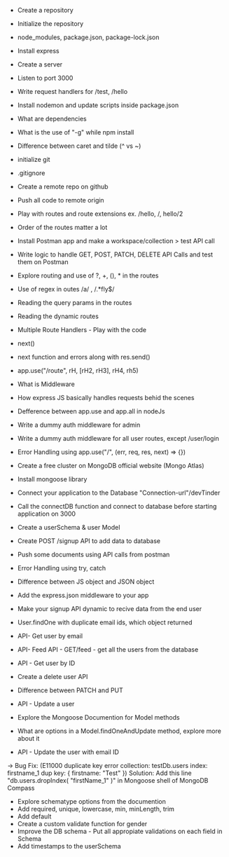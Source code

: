 - Create a repository
- Initialize the repository
- node_modules, package.json, package-lock.json
- Install express
- Create a server
- Listen to port 3000
- Write request handlers for /test, /hello
- Install nodemon and update scripts inside package.json
- What are dependencies
- What is the use of "-g" while npm install
- Difference between caret and tilde (^ vs ~)

- initialize git
- .gitignore
- Create a remote repo on github
- Push all code to remote origin
- Play with routes and route extensions ex. /hello, /, hello/2
- Order of the routes matter a lot
- Install Postman app and make a workspace/collection > test API call
- Write logic to handle GET, POST, PATCH, DELETE API Calls and test them on Postman
- Explore routing and use of ?, +, (), \* in the routes
- Use of regex in outes /a/ , /.\*fly$/
- Reading the query params in the routes
- Reading the dynamic routes

- Multiple Route Handlers - Play with the code
- next()
- next function and errors along with res.send()
- app.use("/route", rH, [rH2, rH3], rH4, rh5)
- What is Middleware
- How express JS basically handles requests behid the scenes
- Defference between app.use and app.all in nodeJs
- Write a dummy auth middleware for admin
- Write a dummy auth middleware for all user routes, except /user/login
- Error Handling using app.use("/", (err, req, res, next) => {})

- Create a free cluster on MongoDB official website (Mongo Atlas)
- Install mongoose library
- Connect your application to the Database "Connection-url"/devTinder
- Call the connectDB function and connect to database before starting application on 3000
- Create a userSchema & user Model
- Create POST /signup API to add data to database
- Push some documents using API calls from postman
- Error Handling using try, catch

- Difference between JS object and JSON object
- Add the express.json middleware to your app
- Make your signup API dynamic to recive data from the end user
- User.findOne with duplicate email ids, which object returned
- API- Get user by email
- API- Feed API - GET/feed - get all the users from the database
- API - Get user by ID
- Create a delete user API
- Difference between PATCH and PUT
- API - Update a user
- Explore the Mongoose Documention for Model methods
- What are options in a Model.findOneAndUpdate method, explore more about it
- API - Update the user with email ID

-> Bug Fix: (E11000 duplicate key error collection: testDb.users index: firstname_1 dup key: { firstname: "Test" })
Solution: Add this line "db.users.dropIndex( "firstName_1" )" in Mongoose shell of MongoDB Compass

- Explore schematype options from the documention
- Add required, unique, lowercase, min, minLength, trim
- Add default
- Create a custom validate function for gender
- Improve the DB schema - Put all appropiate validations on each field in Schema
- Add timestamps to the userSchema
